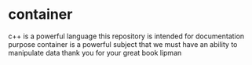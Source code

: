 # container
c++ is a powerful language
this repository is intended for documentation purpose
container is a powerful subject that we must have an ability to manipulate data
thank you for your great book  lipman

